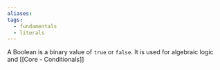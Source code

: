 ```yaml
---
aliases: 
tags:
  - fundamentals
  - literals
---
```


A Boolean is a binary value of `true` or `false`.  It is used for algebraic logic and [[Core - Conditionals]]
